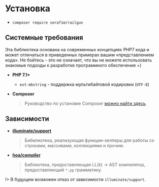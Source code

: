 # Установка

- `composer require serafim/railgun`

## Системные требования

Эта библиотека основана на современных концепциях PHP7 кода и может
отличаться в приведенных примерах вашим «представлением кода».
Не бойтесь - это не означает, что вы не можете использовать знакомые подходы
к разработке программного обеспечения =)

- **PHP 7.1+**
    - `ext-mbstring` - поддержка мультибайтовой кодировки (`UTF-8`)
    
- **Composer**
    > Руководство по установке Composer [можно найти здесь](https://getcomposer.org/download/).
    
## Зависимости

- **[illuminate/support](https://packagist.org/packages/illuminate/support)**
    > Бибилиотека, реализующая функции-хелперы для работы со строками, массивами, коллекциями и прочим.
    
- **[hoa/compiler](https://packagist.org/packages/hoa/compiler)**
    > Библиотека, предоставляющая LL(k) &rarr; AST компилятор, предоставляющий `*.pp` грамматику.
    
!> В будущем возможен отказ от зависимости `illuminate/support`.
    

